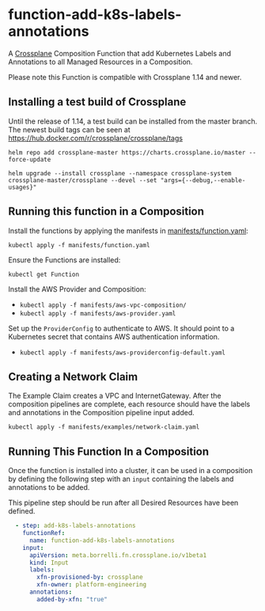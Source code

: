 # function-add-k8s-labels-annotations

A [Crossplane](https://crossplane.io) Composition Function that
add Kubernetes Labels and Annotations to all Managed Resources
in a Composition.

Please note this Function is compatible with Crossplane 1.14 and newer.

## Installing a test build of Crossplane

Until the release of 1.14, a test build can be installed from
the master branch. The newest build tags can be seen at <https://hub.docker.com/r/crossplane/crossplane/tags>

```console
helm repo add crossplane-master https://charts.crossplane.io/master --force-update

helm upgrade --install crossplane --namespace crossplane-system crossplane-master/crossplane --devel --set "args={--debug,--enable-usages}"
```

## Running this function in a Composition

Install the functions by applying the manifests in [manifests/function.yaml](manifests/function.yaml):

```console
kubectl apply -f manifests/function.yaml
```

Ensure the Functions are installed:

```console
kubectl get Function 
```

Install the AWS Provider and Composition:

- `kubectl apply -f manifests/aws-vpc-composition/`
- `kubectl apply -f manifests/aws-provider.yaml`

Set up the `ProviderConfig` to authenticate to AWS. It should point to a
Kubernetes secret that contains AWS authentication information.

- `kubectl apply -f manifests/aws-providerconfig-default.yaml`

## Creating a Network Claim

The Example Claim creates a VPC and InternetGateway. After the
composition pipelines are complete, each resource should have
the labels and annotations in the Composition pipeline input added.

`kubectl apply -f manifests/examples/network-claim.yaml`

## Running This Function In a Composition

Once the function is installed into a cluster, it can be used
in a composition by defining the following step with an `input`
containing the labels and annotations to be added.

This pipeline step should be run after all Desired Resources have been
defined.

```yaml
  - step: add-k8s-labels-annotations
    functionRef:
      name: function-add-k8s-labels-annotations
    input:
      apiVersion: meta.borrelli.fn.crossplane.io/v1beta1
      kind: Input
      labels:
        xfn-provisioned-by: crossplane
        xfn-owner: platform-engineering
      annotations:
        added-by-xfn: "true"
```
